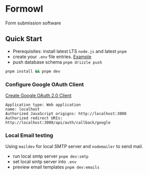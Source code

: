 # Formowl

Form submission software

## Quick Start

- Prerequisites: install latest LTS `node.js` and latest `pnpm`
- create your `.env` file entries. [Example](.env.example)
- push database schema `pnpm drizzle push`

```sh
pnpm install && pnpm dev
```

### Configure Google OAuth Client

[Create Google OAuth 2.0 Client](https://console.cloud.google.com/auth/clients)

```
Application type: Web application
name: localhost
Authorized JavaScript origigns: http://localhost:3000
Authorized redirect URIs: http://localhost:3000/api/auth/callback/google
```

### Local Email testing

Using `maildev` for local SMTP server and `nodemailer` to send mail.

- run local smtp server `pnpm dev:smtp`
- set local smtp server into `.env`
- preview email templates `pnpm dev:emails`

